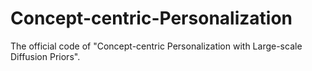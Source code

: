 # Concept-centric-Personalization
The official code of "Concept-centric Personalization with Large-scale Diffusion Priors".
